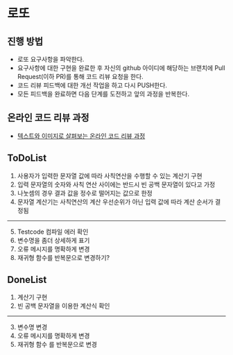 # 로또
## 진행 방법
* 로또 요구사항을 파악한다.
* 요구사항에 대한 구현을 완료한 후 자신의 github 아이디에 해당하는 브랜치에 Pull Request(이하 PR)를 통해 코드 리뷰 요청을 한다.
* 코드 리뷰 피드백에 대한 개선 작업을 하고 다시 PUSH한다.
* 모든 피드백을 완료하면 다음 단계를 도전하고 앞의 과정을 반복한다.

## 온라인 코드 리뷰 과정
* [텍스트와 이미지로 살펴보는 온라인 코드 리뷰 과정](https://github.com/next-step/nextstep-docs/tree/master/codereview)

## ToDoList

1. 사용자가 입력한 문자열 값에 따라 사칙연산을 수행할 수 있는 계산기 구현
2. 입력 문자열의 숫자와 사칙 연산 사이에는 반드시 빈 공백 문자열이 있다고 가정
3. 나눗셈의 경우 결과 값을 정수로 떨어지는 값으로 한정
4. 문자열 계산기는 사칙연산의 계산 우선순위가 아닌 입력 값에 따라 계산 순서가 결정됨
---
5. Testcode 컴파일 에러 확인
6. 변수명을 좀더 상세하게 표기
7. 오류 메시지를 명확하게 변경
8. 재귀형 함수를 반복문으로 변경하기?


## DoneList
1. 계산기 구현
2. 빈 공백 문자열을 이용한 계산식 확인
---
3. 변수명 변경
4. 오류 메시지를 명확하게 변경
5. 재귀형 함수 를 반복문으로 변경
 